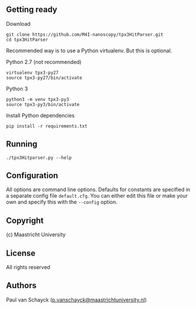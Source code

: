 ## Getting ready

Download

```
git clone https://github.com/M4I-nanoscopy/tpx3HitParser.git
cd tpx3HitParser
```

Recommended way is to use a Python virtualenv. But this is optional.

Python 2.7 (not recommended)
```
virtualenv tpx3-py27
source tpx3-py27/bin/activate
```

Python 3
```
python3 -m venv tpx3-py3
source tpx3-py3/bin/activate
```

Install Python dependencies

```
pip install -r requirements.txt
```

## Running

```
./tpx3Hitparser.py --help
```

## Configuration

All options are command line options. Defaults for constants are specified in a separate config file `default.cfg`. You can either
edit this file or make your own and specify this with the `--config` option.


## Copyright

(c) Maastricht University

## License

All rights reserved

## Authors

Paul van Schayck (p.vanschayck@maastrichtuniversity.nl)